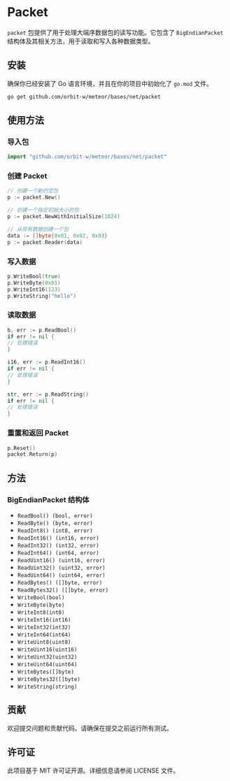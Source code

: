 # Packet

`packet` 包提供了用于处理大端序数据包的读写功能。它包含了 `BigEndianPacket` 结构体及其相关方法，用于读取和写入各种数据类型。

## 安装

确保你已经安装了 Go 语言环境，并且在你的项目中初始化了 `go.mod` 文件。

```sh
go get github.com/orbit-w/meteor/bases/net/packet
```

## 使用方法

### 导入包

```go
import "github.com/orbit-w/meteor/bases/net/packet"
```

### 创建 Packet

```go
// 创建一个新的空包
p := packet.New()

// 创建一个指定初始大小的包
p := packet.NewWithInitialSize(1024)

// 从现有数据创建一个包
data := []byte{0x01, 0x02, 0x03}
p := packet.Reader(data)
```

### 写入数据

```go
p.WriteBool(true)
p.WriteByte(0x01)
p.WriteInt16(123)
p.WriteString("hello")
```

### 读取数据

```go
b, err := p.ReadBool()
if err != nil {
// 处理错误
}

i16, err := p.ReadInt16()
if err != nil {
// 处理错误
}

str, err := p.ReadString()
if err != nil {
// 处理错误
}
```

### 重置和返回 Packet

```go
p.Reset()
packet.Return(p)
```

## 方法

### BigEndianPacket 结构体

- `ReadBool() (bool, error)`
- `ReadByte() (byte, error)`
- `ReadInt8() (int8, error)`
- `ReadInt16() (int16, error)`
- `ReadInt32() (int32, error)`
- `ReadInt64() (int64, error)`
- `ReadUint16() (uint16, error)`
- `ReadUint32() (uint32, error)`
- `ReadUint64() (uint64, error)`
- `ReadBytes() ([]byte, error)`
- `ReadBytes32() ([]byte, error)`
- `WriteBool(bool)`
- `WriteByte(byte)`
- `WriteInt8(int8)`
- `WriteInt16(int16)`
- `WriteInt32(int32)`
- `WriteInt64(int64)`
- `WriteUint8(uint8)`
- `WriteUint16(uint16)`
- `WriteUint32(uint32)`
- `WriteUint64(uint64)`
- `WriteBytes([]byte)`
- `WriteBytes32([]byte)`
- `WriteString(string)`

## 贡献

欢迎提交问题和贡献代码。请确保在提交之前运行所有测试。

## 许可证

此项目基于 MIT 许可证开源。详细信息请参阅 LICENSE 文件。